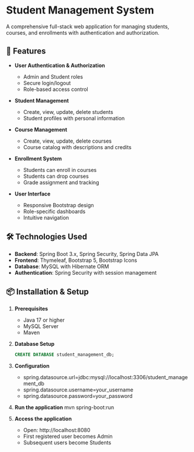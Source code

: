 # Student Management System

A comprehensive full-stack web application for managing students, courses, and enrollments with authentication and authorization.

## 🚀 Features

- **User Authentication & Authorization**
  - Admin and Student roles
  - Secure login/logout
  - Role-based access control

- **Student Management**
  - Create, view, update, delete students
  - Student profiles with personal information

- **Course Management** 
  - Create, view, update, delete courses
  - Course catalog with descriptions and credits

- **Enrollment System**
  - Students can enroll in courses
  - Students can drop courses
  - Grade assignment and tracking

- **User Interface**
  - Responsive Bootstrap design
  - Role-specific dashboards
  - Intuitive navigation

## 🛠️ Technologies Used

- **Backend**: Spring Boot 3.x, Spring Security, Spring Data JPA
- **Frontend**: Thymeleaf, Bootstrap 5, Bootstrap Icons
- **Database**: MySQL with Hibernate ORM
- **Authentication**: Spring Security with session management

## 📦 Installation & Setup

1. **Prerequisites**
   - Java 17 or higher
   - MySQL Server
   - Maven

2. **Database Setup**
   ```sql
   CREATE DATABASE student_management_db;

3. **Configuration**
    - spring.datasource.url=jdbc:mysql://localhost:3306/student_management_db
    - spring.datasource.username=your_username
    - spring.datasource.password=your_password

4. **Run the application**
    mvn spring-boot:run

5. **Access the application**
    - Open: http://localhost:8080
    - First registered user becomes Admin
    - Subsequent users become Students
